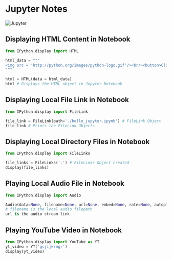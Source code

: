 # Jupyter Notes

![Jupyter](https://miro.medium.com/v2/resize:fit:720/format:webp/1*wOHyKy6fl3ltcBMNpCvC6Q.png)

## Displaying HTML Content in Notebook

```python
from IPython.display import HTML

html_data = """
<img src = 'http://python.org/images/python-logo.gif'/><br/><button>Click Me</button>
"""

html = HTML(data = html_data)
html # Displays the HTML object in Jupyter Notebook
```

## Displaying Local File Link in Notebook

```python
from IPython.display import FileLink

file_link = FileLink(path='./hello_jupyter.ipynb') # FileLink Object 
file_link # Prints the FileLink Objects
```

## Displaying Local Directory Files in Notebook

```python
from IPython.display import FileLinks

file_links = FileLinks('.') # FileLinks Object created
display(file_links)
```

## Playing Local Audio File in Notebook

```python
from IPython.display import Audio

Audio(data=None, filename=None, url=None, embed=None, rate=None, autoplay=False)
# filename is the local audio filepath
url is the audio stream link
```

## Playing YouTube Video in Notebook

```python
from IPython.display import YouTube as YT
yt_video = YT('gsjijkrngr')
display(yt_video)
```
